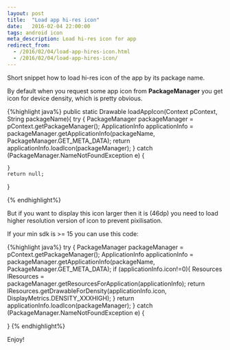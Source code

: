 ```yaml
---
layout: post
title:  "Load app hi-res icon"
date:   2016-02-04 22:00:00
tags: android icon
meta_description: Load hi-res icon for app
redirect_from:
  - /2016/02/04/load-app-hires-icon.html
  - /2016/02/04/load-app-hires-icon/
---
```


Short snippet how to load hi-res icon of the app by its package name.

By default when you request some app icon from **PackageManager** you get icon for device density, which is pretty obvious.

{%highlight java%}
public static Drawable loadAppIcon(Context pContext, String packageName){
    try {
        PackageManager packageManager = pContext.getPackageManager();
        ApplicationInfo applicationInfo = packageManager.getApplicationInfo(packageName, PackageManager.GET_META_DATA);
        return applicationInfo.loadIcon(packageManager);
    } catch (PackageManager.NameNotFoundException e) {

    }
    return null;
}

{% endhighlight%}

But if you want to display this icon larger then it is (46dp) you need to load higher resolution version of icon to prevent pixilisation.

If your min sdk is >= 15 you can use this code:

{%highlight java%}
try {
    PackageManager packageManager = pContext.getPackageManager();
    ApplicationInfo applicationInfo = packageManager.getApplicationInfo(packageName, PackageManager.GET_META_DATA);
    if (applicationInfo.icon!=0){
        Resources lResources = packageManager.getResourcesForApplication(applicationInfo);
        return lResources.getDrawableForDensity(applicationInfo.icon, DisplayMetrics.DENSITY_XXXHIGH);
    }
    return applicationInfo.loadIcon(packageManager);
} catch (PackageManager.NameNotFoundException e) {

}
{% endhighlight%}

Enjoy!